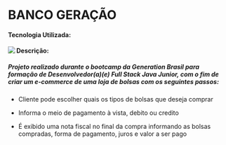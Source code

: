 <h1>BANCO GERAÇÃO</h1>

#### Tecnologia Utilizada:

<img src="https://img.shields.io/badge/java-%23ED8B00.svg?&style=for-the-badge&logo=java&logoColor=white" align="left"/>



<h4>Descrição:</h4> 

##### Projeto realizado durante o bootcamp da Generation Brasil para formação de Desenvolvedor(a)(e) Full Stack Java Junior, com o fim de criar um e-commerce de uma loja de bolsas com os seguintes passos: 

- Cliente pode escolher quais os tipos de bolsas que deseja comprar  
- Informa o meio de pagamento à vista, debito ou credito 

- É exibido uma nota fiscal no final da compra informando as bolsas compradas, forma de pagamento, juros e valor a ser pago

